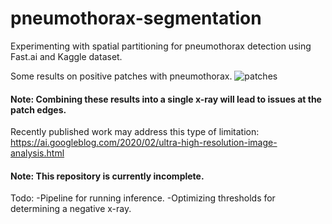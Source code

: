 # pneumothorax-segmentation
Experimenting with spatial partitioning for pneumothorax detection using Fast.ai and Kaggle dataset.

Some results on positive patches with pneumothorax.
![patches](pneumo_patch_results.gif)

#### Note: Combining these results into a single x-ray will lead to issues at the patch edges.

Recently published work may address this type of limitation: https://ai.googleblog.com/2020/02/ultra-high-resolution-image-analysis.html


#### Note: This repository is currently incomplete. 
Todo:
-Pipeline for running inference.
-Optimizing thresholds for determining a negative x-ray.
